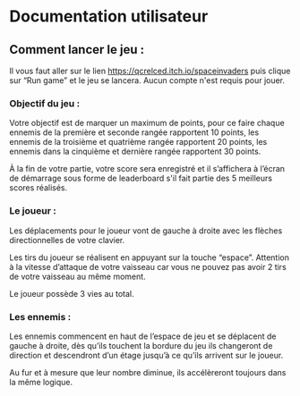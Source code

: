 # Documentation utilisateur 

## Comment lancer le jeu : 

Il vous faut aller sur le lien https://qcrelced.itch.io/spaceinvaders puis clique sur “Run game” et le jeu se lancera. Aucun compte n'est requis pour jouer. 

### Objectif du jeu : 

Votre objectif est de marquer un maximum de points, pour ce faire chaque ennemis de la première et seconde rangée rapportent 10 points, les ennemis de la troisième et quatrième rangée rapportent 20 points, les ennemis dans la cinquième et dernière rangée rapportent 30 points. 

À la fin de votre partie, votre score sera enregistré et il s’affichera à l’écran de démarrage sous forme de leaderboard s'il fait partie des 5 meilleurs scores réalisés. 

### Le joueur : 

Les déplacements pour le joueur vont de gauche à droite avec les flèches directionnelles de votre clavier. 

Les tirs du joueur se réalisent en appuyant sur la touche “espace”. Attention à la vitesse d’attaque de votre vaisseau car vous ne pouvez pas avoir 2 tirs de votre vaisseau au même moment. 

Le joueur possède 3 vies au total.

### Les ennemis : 

Les ennemis commencent en haut de l’espace de jeu et se déplacent de gauche à droite, dès qu’ils touchent la bordure du jeu ils changeront de direction et descendront d’un étage jusqu’à ce qu’ils arrivent sur le joueur. 

Au fur et à mesure que leur nombre diminue, ils accélèreront toujours dans la même logique.